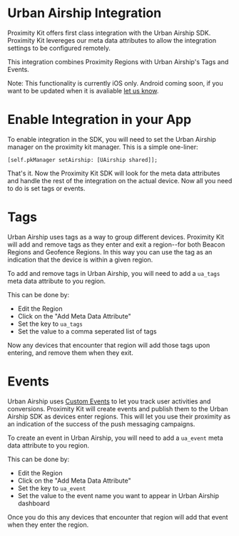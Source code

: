 # Urban Airship Integration

Proximity Kit offers first class integration with the Urban Airship SDK. Proximity Kit levereges our meta data attributes to allow the integration settings to be configured remotely.

This integration combines Proximity Regions with Urban Airship's Tags and Events.

Note: This functionality is currently iOS only. Android coming soon, if you want to be updated when it is avaliable [let us know](mailto:support@radiusnetworks.com).

# Enable Integration in your App

To enable integration in the SDK, you will need to set the Urban Airship manager on the proximity kit manager. This is a simple one-liner:

```objc
[self.pkManager setAirship: [UAirship shared]];
```

That's it. Now the Proximity Kit SDK will look for the meta data attributes and handle the rest of the integration on the actual device. Now all you need to do is set tags or events.

# Tags

Urban Airship uses tags as a way to group different devices. Proximity Kit will add and remove tags as they enter and exit a region--for both Beacon Regions and Geofence Regions. In this way you can use the tag as an indication that the device is within a given region.

To add and remove tags in Urban Airship, you will need to add a `ua_tags` meta data attribute to you region.

This can be done by:

- Edit the Region
- Click on the "Add Meta Data Attribute"
- Set the key to `ua_tags`
- Set the value to a comma seperated list of tags

Now any devices that encounter that region will add those tags upon entering, and remove them when they exit.

# Events

Urban Airship uses [Custom Events](http://docs.urbanairship.com/topic-guides/custom-events.html) to let you track user activities and conversions. Proximity Kit will create events and publish them to the Urban Airship SDK as devices enter regions. This will let you use their proximity as an indication of the success of the push messaging campaigns.

To create an event in Urban Airship, you will need to add a `ua_event` meta data attribute to you region.

This can be done by:

- Edit the Region
- Click on the "Add Meta Data Attribute"
- Set the key to `ua_event`
- Set the value to the event name you want to appear in Urban Airship dashboard

Once you do this any devices that encounter that region will add that event when they enter the region.
